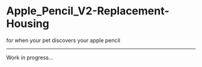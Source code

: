 # Apple_Pencil_V2-Replacement-Housing
for when your pet discovers your apple pencil
_________________________________________________________________________________

Work in progress... 
